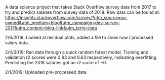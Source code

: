 A data science project that takes Stack Overflow survey data from 2017 to try and predict salaries from survey data of 2018.  Raw data can be found at:  https://insights.stackoverflow.com/survey/?utm_source=so-owned&utm_medium=blog&utm_campaign=dev-survey-2017&utm_content=blog-link&utm_term=data

2/6/2019:
Looked at residual plots, added a file to show how I processed salary data.

2/4/2019:
Ran data through a quick random forest model.  Training and validation r2 scores were 0.93 and 0.63 respectively, indicating overfitting.  Predicting the 2018 salaries got an r2 score of ~0.  

2/1/2019:
Uploaded pre-processed data
